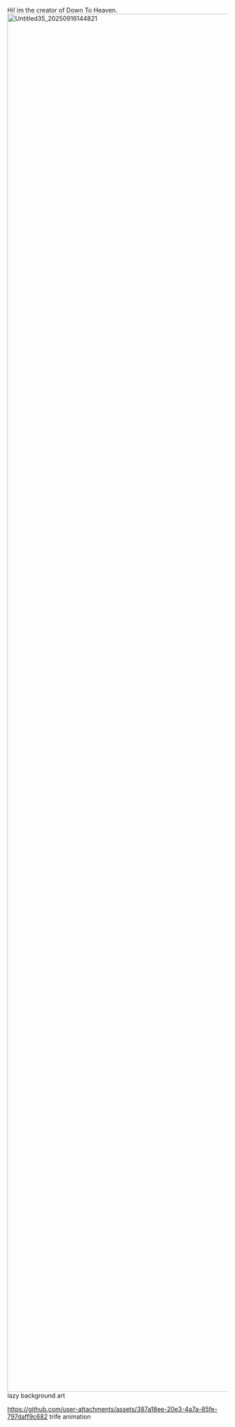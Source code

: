 Hi! im the creator of Down To Heaven.
<img width="2301" height="3141" alt="Untitled35_20250916144821" src="https://github.com/user-attachments/assets/cfbb0e07-7805-48a8-b2c4-7a015df651c5" />
lazy background art

https://github.com/user-attachments/assets/387a18ee-20e3-4a7a-85fe-797daff9c682
trife animation

